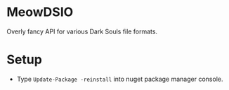 # MeowDSIO
Overly fancy API for various Dark Souls file formats.

# Setup
* Type `Update-Package -reinstall` into nuget package manager console.